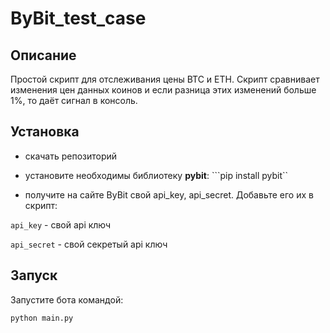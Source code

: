 # ByBit_test_case

## Описание

Простой скрипт для отслеживания цены BTC и ETH.
Скрипт сравнивает изменения цен данных коинов и если разница этих изменений больше 1%, то даёт сигнал в консоль.

## Установка

- скачать репозиторий
- установите необходимы библиотеку **pybit**:
    ```pip install pybit``
    
- получите на сайте ByBit свой api_key, api_secret. Добавьте его их в скрипт:

```api_key``` - свой api ключ

```api_secret``` - свой секретый api ключ

## Запуск

Запустите бота командой:

```python main.py```
